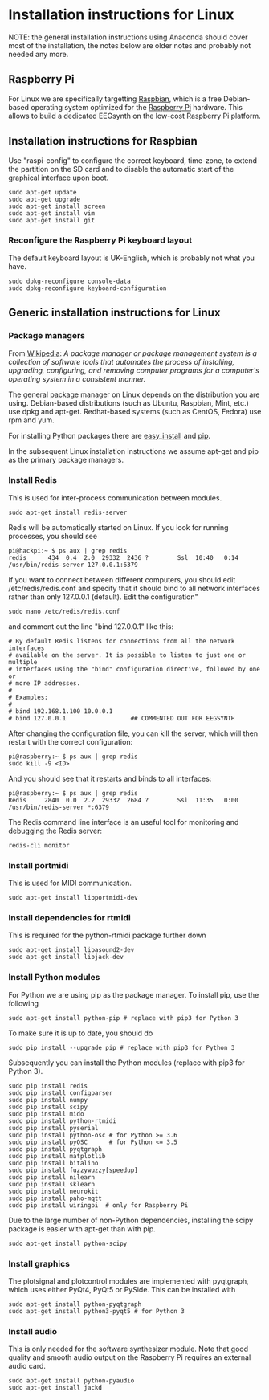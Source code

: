 # Installation instructions for Linux

NOTE: the general installation instructions using Anaconda should cover most of the installation, the notes below are older notes and probably not needed any more.

## Raspberry Pi

For Linux we are specifically targetting [Raspbian](http://www.raspbian.org), which is a free Debian-based operating system optimized for the [Raspberry Pi](https://www.raspberrypi.org) hardware. This allows to build a dedicated EEGsynth on the low-cost Raspberry Pi platform.

## Installation instructions for Raspbian

Use "raspi-config" to configure the correct keyboard, time-zone, to extend the partition on the SD card and to disable the automatic start of the graphical interface upon boot.

```
sudo apt-get update
sudo apt-get upgrade
sudo apt-get install screen
sudo apt-get install vim
sudo apt-get install git
```

### Reconfigure the Raspberry Pi keyboard layout

The default keyboard layout is UK-English, which is probably not what you have.

```
sudo dpkg-reconfigure console-data
sudo dpkg-reconfigure keyboard-configuration
```

## Generic installation instructions for Linux

### Package managers

From [Wikipedia](https://en.wikipedia.org/wiki/Package_manager): _A package manager or package management system is a collection of software tools that automates the process of installing, upgrading, configuring, and removing computer programs for a computer's operating system in a consistent manner._

The general package manager on Linux depends on the distribution you are using. Debian-based distributions (such as Ubuntu, Raspbian, Mint, etc.) use dpkg and apt-get. Redhat-based systems (such as CentOS, Fedora) use rpm and yum.

For installing Python packages there are [easy_install](https://setuptools.readthedocs.io/en/latest/easy_install.html) and [pip](https://pip.pypa.io/en/stable/).

In the subsequent Linux installation instructions we assume apt-get and pip as the primary package managers.

### Install Redis

This is used for inter-process communication between modules.

```
sudo apt-get install redis-server
```

Redis will be automatically started on Linux. If you look for running processes, you should see

```
pi@hackpi:~ $ ps aux | grep redis
redis      434  0.4  2.0  29332  2436 ?        Ssl  10:40   0:14 /usr/bin/redis-server 127.0.0.1:6379
```

If you want to connect between different computers, you should edit /etc/redis/redis.conf and specify that it should bind to all network interfaces rather than only 127.0.0.1 (default). Edit the configuration"

```
sudo nano /etc/redis/redis.conf
```

and comment out the line "bind 127.0.0.1" like this:

```
# By default Redis listens for connections from all the network interfaces
# available on the server. It is possible to listen to just one or multiple
# interfaces using the "bind" configuration directive, followed by one or
# more IP addresses.
#
# Examples:
#
# bind 192.168.1.100 10.0.0.1
# bind 127.0.0.1                  ## COMMENTED OUT FOR EEGSYNTH
```

After changing the configuration file, you can kill the server, which will then restart with the correct configuration:

```
pi@raspberry:~ $ ps aux | grep redis
sudo kill -9 <ID>
```

And you should see that it restarts and binds to all interfaces:

```
pi@raspberry:~ $ ps aux | grep redis
Redis     2840  0.0  2.2  29332  2684 ?        Ssl  11:35   0:00 /usr/bin/redis-server *:6379
```

The Redis command line interface is an useful tool for monitoring and debugging the Redis server:

```
redis-cli monitor
```

### Install portmidi

This is used for MIDI communication.

```
sudo apt-get install libportmidi-dev
```

### Install dependencies for rtmidi

This is required for the python-rtmidi package further down

```
sudo apt-get install libasound2-dev
sudo apt-get install libjack-dev
```

### Install Python modules

For Python we are using pip as the package manager. To install pip, use the following

```
sudo apt-get install python-pip # replace with pip3 for Python 3
```

To make sure it is up to date, you should do

```
sudo pip install --upgrade pip # replace with pip3 for Python 3
```

Subsequently you can install the Python modules (replace with pip3 for Python 3).

```
sudo pip install redis
sudo pip install configparser
sudo pip install numpy
sudo pip install scipy
sudo pip install mido
sudo pip install python-rtmidi
sudo pip install pyserial
sudo pip install python-osc # for Python >= 3.6
sudo pip install pyOSC      # for Python <= 3.5
sudo pip install pyqtgraph
sudo pip install matplotlib
sudo pip install bitalino
sudo pip install fuzzywuzzy[speedup]
sudo pip install nilearn
sudo pip install sklearn
sudo pip install neurokit
sudo pip install paho-mqtt
sudo pip install wiringpi  # only for Raspberry Pi
```

Due to the large number of non-Python dependencies, installing the scipy package is easier with apt-get than with pip.

```
sudo apt-get install python-scipy
```

### Install graphics

The plotsignal and plotcontrol modules are implemented with pyqtgraph, which uses either PyQt4, PyQt5 or PySide. This can be installed with

```
sudo apt-get install python-pyqtgraph
sudo apt-get install python3-pyqt5 # for Python 3
```

### Install audio

This is only needed for the software synthesizer module. Note that good quality and smooth audio output on the Raspberry Pi requires an external audio card.

```
sudo apt-get install python-pyaudio
sudo apt-get install jackd
```
